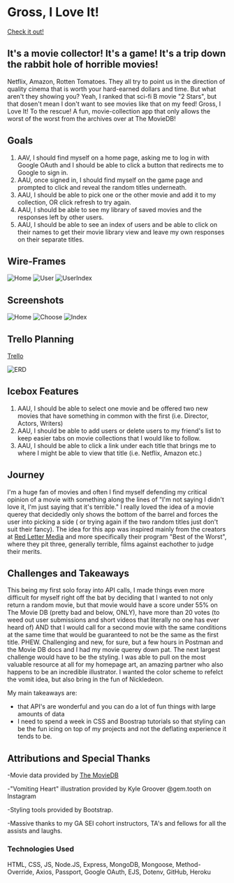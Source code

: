 # Gross, I Love It!

[Check it out!](https://gross-i-love-it.herokuapp.com/)

## It's a movie collector! It's a game! It's a trip down the rabbit hole of horrible movies!

Netflix, Amazon, Rotten Tomatoes. They all try to point us in the direction of quality cinema that is worth your hard-earned dollars and time. But what aren't they showing you? Yeah, I ranked that sci-fi B movie "2 Stars", but that dosen't mean I don't want to see movies like that on my feed!
Gross, I Love It! To the rescue!
A fun, movie-collection app that only allows the worst of the worst from the archives over at The MovieDB!



## Goals

1. AAV, I should find myself on a home page, asking me to log in with Google OAuth and I should be able to click a button that redirects me to Google to sign in.
2. AAU, once signed in, I should find myself on the game page and prompted to click and reveal the random titles underneath. 
3. AAU, I should be able to pick one or the other movie and add it to my collection, OR click refresh to try again.
4. AAU, I should be able to see my library of saved movies and the responses left by other users.
5. AAU, I should be able to see an index of users and be able to click on their names to get their movie library view and leave my own responses on their separate titles.

## Wire-Frames

![Home](public/photos/wireframehome.png)
![User](public/photos/wireframeuser.png)
![UserIndex](public/photos/wireframusersindex.png)

## Screenshots

![Home](public/photos/homepage.png)
![Choose](public/photos/choose.png)
![Index](public/photos/indexpage.png)

## Trello Planning

[Trello](https://trello.com/b/In0IadKA/gross-i-love-it)

![ERD](public/photos/erd2.png)

## Icebox Features

1. AAU, I should be able to select one movie and be offered two new movies that have something in common with the first (i.e. Director, Actors, Writers)
2. AAU, I should be able to add users or delete users to my friend's list to keep easier tabs on movie collections that I would like to follow.
3. AAU, I should be able to click a link under each title that brings me to where I might be able to view that title (i.e. Netflix, Amazon etc.)
   




## Journey

I'm a huge fan of movies and often I find myself defending my critical opinion of a movie with something along the lines of "I'm not saying I didn't love it, I'm just saying that it's terrible." I really loved the idea of a movie querey that decidedly only shows the bottom of the barrel and forces the user into picking a side ( or trying again if the two random titles just don't suit their fancy). 
The idea for this app was inspired mainly from the creators at [Red Letter Media](https://www.redlettermedia.com/) and more specifically their program "Best of the Worst", where they pit three, generally terrible, films against eachother to judge their merits.


## Challenges and Takeaways

This being my first solo foray into API calls, I made things even more difficult for myself right off the bat by deciding that I wanted to not only return a random movie, but that movie would have a score under 55% on The Movie DB (pretty bad and below, ONLY), have more than 20 votes (to weed out user submissions and short videos that literally no one has ever heard of) AND that I would call for a second movie with the same conditions at the same time that would be guaranteed to not be the same as the first title. PHEW. 
Challenging and new, for sure, but a few hours in Postman and the Movie DB docs and I had my movie querey down pat.
The next largest challenge would have to be the styling. I was able to pull on the most valuable resource at all for my homepage art, an amazing partner who also happens to be an incredible illustrator. I wanted the color scheme to refelct the vomit idea, but also bring in the fun of Nickledeon. 

My main takeaways are:
- that API's are wonderful and you can do a lot of fun things with large amounts of data
- I need to spend a week in CSS and Boostrap tutorials so that styling can be the fun icing on top of my projects and not the deflating experience it tends to be.



## Attributions and Special Thanks

-Movie data provided by [The MovieDB](https://www.themoviedb.org/)

-"Vomiting Heart" illustration provided by Kyle Groover
@gem.tooth on Instagram

-Styling tools provided by Bootstrap.

-Massive thanks to my GA SEI cohort instructors, TA's and fellows for all the assists and laughs.

### Technologies Used

HTML, CSS, JS, Node.JS, Express, MongoDB, Mongoose, Method-Override, Axios, Passport, Google OAuth, EJS, Dotenv, GitHub, Heroku